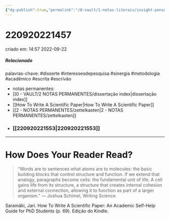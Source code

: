 ```yaml
---
{"dg-publish":true,"permalink":"/0-vault/1-notas-literais/insight-pensamento-e-meditacao/how-does-your-reader-read/","tags":["disserte","interessesdepesquisa","sinergia","metodologia","acadêmico","escrita","escrivão"],"dgHomeLink":true,"dgShowLocalGraph":true,"dgShowFileTree":true,"dgEnableSearch":true,"noteIcon":""}
---
```


# 220920221457
criado em: 14:57 2022-09-22

##### Relacionado
palavras-chave: #disserte #interessesdepesquisa #sinergia #metodologia #acadêmico #escrita #escrivão 
- notas permanentes: 
- [[0 - VAULT/2 NOTAS PERMANENTES/dissertação index\|dissertação index]]
- [[How To Write A Scientific Paper\|How To Write A Scientific Paper]]
- [[2 - NOTAS PERMANENTES/zettelkasten\|2 - NOTAS PERMANENTES/zettelkasten]]
- ### [[220920221553\|220920221553]]

---
# How Does Your Reader Read? 
>“Words are to sentences what atoms are to molecules: the basic building blocks that control structure and function. If we extend that analogy, paragraphs become cells: the fundamental unit of life. A cell gains life from its structure, a structure that creates internal cohesion and external connection, allowing it to function as part of a larger organism.” — Joshua Schimel, Writing Science

Saramäki, Jari. How To Write A Scientific Paper: An Academic Self-Help Guide for PhD Students (p. 69). Edição do Kindle. 
